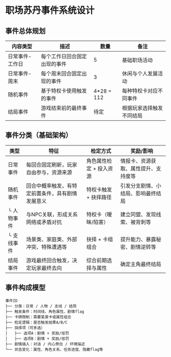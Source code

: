 # 职场苏丹事件系统设计

## 事件总体规划

| 内容类型 | 描述 | 数量 | 备注 |
|----------|------|------|------|
| 日常事件-工作日 | 每个工作日回合固定出现的事件 | 5 | 基础职场活动 |
| 日常事件-周末 | 每个周末回合固定出现的事件 | 3 | 休闲与个人发展活动 |
| 随机事件 | 基于特权卡使用触发的事件 | 4*28 = 112 | 每种特权卡对应不同事件 |
| 结局事件 | 游戏结束前的最终事件 | 待定 | 根据玩家选择触发不同结局 |

## 事件分类（基础架构）

| 类型 | 特征 | 检定方式 | 奖励/影响 |
|------|------|----------|----------|
| 日常事件 | 每回合固定刷新，玩家自由参与，资源来源 | 角色属性检定 + 投入资源 | 情报卡、资源获取、属性提升、支持度等 |
| 随机事件 | 回合中概率触发，有特定前置条件，具有剧情发展意义 | 特权卡触发 + 抉择路径 | 引发分支剧情、小结局、影响最终结局 |
| └ 人物事件 | 与NPC关联，形成关系网络或矛盾对抗 | 特权卡（暧昧/陷害） | 建立同盟、发现线索、被背刺等 |
| └ 支线事件 | 场景类、家庭类、外部冲突、特殊遭遇等 | 抉择 + 卡组组合 | 提升能力、暴露秘密、剧情逆转等 |
| 结局事件 | 游戏最终回合触发，决定玩家最终去向 | 综合前期选择与属性 | 确定主角最终结局 |

## 事件构成模型

```
事件ID
├── 分类：日常 / 人物 / 支线 / 结局
├── 触发条件：时间线、角色属性、剧情flag
├── 卡牌限制：需要某类卡或属性组合
├── 检定逻辑：是否触发结果A/B/C
├── 抉择项（可多选）
│   ├── 选项A：剧情 + 奖励/惩罚
│   ├── 选项B：剧情 + 奖励/惩罚
├── 剧情插入：对话 / 内心旁白 / 环境描述
└── 状态变化：属性、角色关系、任务进度、隐藏flag等